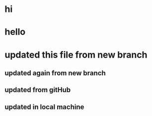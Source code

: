 # hi

# hello

# updated this file from new branch

## updated again from new branch

## updated from gitHub

## updated in local machine
